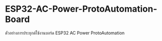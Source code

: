 # ESP32-AC-Power-ProtoAutomation-Board
ตัวอย่างการประยุกต์ใช้งานบอร์ด ESP32 AC Power ProtoAutomation
